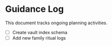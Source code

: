 # Guidance Log

This document tracks ongoing planning activities.

- [ ] Create vault index schema
- [ ] Add new family ritual logs